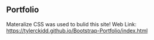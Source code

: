 ## Portfolio

Materalize CSS was used to bulid this site!
Web Link: https://tylerckidd.github.io/Bootstrap-Portfolio/index.html

